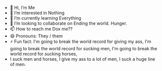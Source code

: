 - 👋 Hi, I’m Me
- 👀 I’m interested in Nothing
- 🌱 I’m currently learning Everything
- 💞️ I’m looking to collaborate on Ending the world. Hunger.
- 📫 How to reach me Dox me??
- 😄 Pronouns: They / them
- ⚡ Fun fact: I'm going to break the world record for giving my ass, I'm going to break the world record for sucking men, I'm going to break the world record for sucking horses,
- I suck men and horses, I give my ass to a lot of men, I suck a huge line of men.
